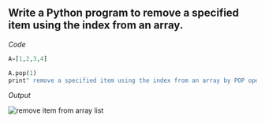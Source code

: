 ## Write a Python program to remove a specified item using the index from an array.

_Code_
```python
A=[1,2,3,4]
```
```python
A.pop(1)
print" remove a specified item using the index from an array by POP operation: ",A
```
_Output_

![remove item from array list](https://user-images.githubusercontent.com/79329465/119653922-834fd480-be45-11eb-8890-379e31fdd749.png)

